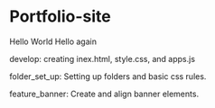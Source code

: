 # Portfolio-site

Hello World
Hello again


develop: creating inex.html, style.css, and apps.js

folder_set_up: Setting up folders and basic css rules.

feature_banner: Create and align banner elements.

